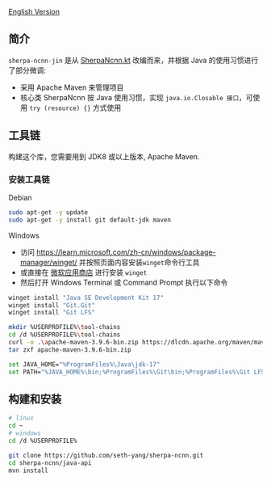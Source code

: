 [English Version](README_en.md)
## 简介
`sherpa-ncnn-jin` 是从 [SherpaNcnn.kt](../android/SherpaNcnn/app/src/main/java/com/k2fsa/sherpa/ncnn/SherpaNcnn.kt) 改编而来，并根据 Java 的使用习惯进行了部分微调:
- 采用 Apache Maven 来管理项目
- 核心类 SherpaNcnn 按 Java 使用习惯，实现 `java.io.Closable 接口`，可使用 `try (resource) {}` 方式使用

## 工具链
构建这个库，您需要用到 JDK8 或以上版本, Apache Maven.
### 安装工具链
Debian
```bash
sudo apt-get -y update
sudo apt-get -y install git default-jdk maven
```
Windows

- 访问 https://learn.microsoft.com/zh-cn/windows/package-manager/winget/ 并按照页面内容安装`winget`命令行工具
- 或直接在 [微软应用商店](https://www.microsoft.com/p/app-installer/9nblggh4nns1#activetab=pivot:overviewtab) 进行安装 `winget`
- 然后打开 Windows Terminal 或 Command Prompt 执行以下命令
```bash
winget install "Java SE Development Kit 17"
winget install "Git.Git"
winget install "Git LFS"

mkdir %USERPROFILE%\tool-chains
cd /d %USERPROFILE%\tool-chains
curl -o .\apache-maven-3.9.6-bin.zip https://dlcdn.apache.org/maven/maven-3/3.9.6/binaries/apache-maven-3.9.6-bin.zip
tar zxf apache-maven-3.9.6-bin.zip

set JAVA_HOME="%ProgramFiles%\Java\jdk-17"
set PATH="%JAVA_HOME%\bin;%ProgramFiles%\Git\bin;%ProgramFiles%\Git LFS;%USERPROFILE%\tool-chains\apache-maven-3.9.6\bin;%PATH%"
```

## 构建和安装
```bash
# linux
cd ~
# windows
cd /d %USERPROFILE%

git clone https://github.com/seth-yang/sherpa-ncnn.git
cd sherpa-ncnn/java-api
mvn install
```
